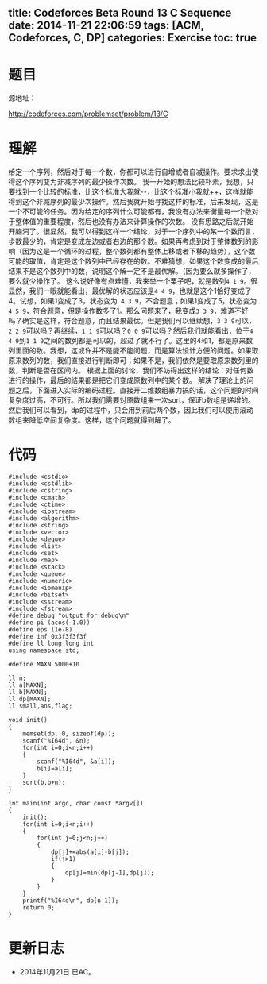 title: Codeforces Beta Round 13 C Sequence
date: 2014-11-21 22:06:59
tags: [ACM, Codeforces, C, DP]
categories: Exercise
toc: true
---
# 题目	
源地址：

http://codeforces.com/problemset/problem/13/C

# 理解
给定一个序列，然后对于每一个数，你都可以进行自增或者自减操作。要求求出使得这个序列变为非减序列的最少操作次数。
我一开始的想法比较朴素，我想，只要找到一个比较的标准，比这个标准大我就--，比这个标准小我就++，这样就能得到这个非减序列的最少次操作。然后我就开始寻找这样的标准，后来发现，这是一个不可能的任务。因为给定的序列什么可能都有，我没有办法来衡量每一个数对于整体值的重要程度，然后也没有办法来计算操作的次数。
没有思路之后就开始开脑洞了。很显然，我可以得到这样一个结论，对于一个序列中的某一个数而言，步数最少的，肯定是变成左边或者右边的那个数。如果再考虑到对于整体数列的影响（因为这是一个循环的过程，整个数列都有整体上移或者下移的趋势），这个数可能的取值，肯定是这个数列中已经存在的数。不难猜想，如果这个数变成的最后结果不是这个数列中的数，说明这个解一定不是最优解。（因为要么就多操作了，要么就少操作了。
这么说好像有点难懂，我来举一个栗子吧，就是数列`4 1 9`。很显然，我们一眼就能看出，最优解的状态应该是`4 4 9`，也就是这个1恰好变成了4。试想，如果1变成了3，状态变为` 4 3 9`，不合题意；如果1变成了5，状态变为`4 5 9`，符合题意，但是操作数多了1。那么问题来了，我变成`3 3 9`，难道不好吗？确实是这样，符合题意，而且结果最优。但是我们可以继续想，`3 3 9`可以，`2 2 9`可以吗？再继续，`1 1 9`可以吗？`0 0 9`可以吗？然后我们就能看出，位于`4 4 9`到`1 1 9`之间的数列都是可以的，超过了就不行了。这里的4和1，都是原来数列里面的数。我想，这或许并不是能不能问题，而是算法设计方便的问题。如果取原来数列的数，我们直接进行判断即可；如果不是，我们依然是要取原来数列里的数，判断是否在区间内。
根据上面的讨论，我们不妨得出这样的结论：对任何数进行的操作，最后的结果都是把它们变成原数列中的某个数。
解决了理论上的问题之后，下面进入实际的编码过程。直接开二维数组暴力搞的话，这个问题的时间复杂度过高，不可行。所以我们需要对原数组来一次sort，保证b数组是递增的。然后我们可以看到，dp的过程中，只会用到前后两个数，因此我们可以使用滚动数组来降低空间复杂度。这样，这个问题就得到解了。

<!-- more -->

# 代码
```
#include <cstdio>
#include <cstdlib>
#include <cstring>
#include <cmath>
#include <ctime>
#include <iostream>
#include <algorithm>
#include <string>
#include <vector>
#include <deque>
#include <list>
#include <set>
#include <map>
#include <stack>
#include <queue>
#include <numeric>
#include <iomanip>
#include <bitset>
#include <sstream>
#include <fstream>
#define debug "output for debug\n"
#define pi (acos(-1.0))
#define eps (1e-8)
#define inf 0x3f3f3f3f
#define ll long long int
using namespace std;

#define MAXN 5000+10

ll n;
ll a[MAXN];
ll b[MAXN];
ll dp[MAXN];
ll small,ans,flag;

void init()
{
    memset(dp, 0, sizeof(dp));
    scanf("%I64d", &n);
    for(int i=0;i<n;i++)
    {
        scanf("%I64d", &a[i]);
        b[i]=a[i];
    }
    sort(b,b+n);
}

int main(int argc, char const *argv[])
{
    init();
    for(int i=0;i<n;i++)
    {
        for(int j=0;j<n;j++)
        {
            dp[j]+=abs(a[i]-b[j]);
            if(j>1)
            {
                dp[j]=min(dp[j-1],dp[j]);
            }
        }
    }
    printf("%I64d\n", dp[n-1]);
    return 0;
}
```

# 更新日志
- 2014年11月21日 已AC。